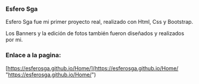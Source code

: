 ### Esfero Sga

Esfero Sga fue mi primer proyecto real, realizado con Html, Css y Bootstrap.


Los Banners y la edición de fotos también fueron diseñados y realizados por mi.

### Enlace a la pagina:
[https://esferosga.github.io/Home/](https://esferosga.github.io/Home/ "https://esferosga.github.io/Home/")

